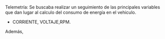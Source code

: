 Telemetría:
Se buscaba realizar un seguimiento de las principales variables que dan lugar al calculo del consumo de energía en el vehiculo.
- CORRIENTE, VOLTAJE,RPM.

Además, 
